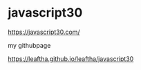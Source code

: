 # javascript30

https://javascript30.com/

my githubpage

https://leaftha.github.io/leaftha/javascript30
